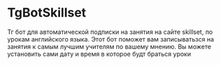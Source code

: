 # TgBotSkillset
Тг бот для автоматической подписки на занятия на сайте skillset, по урокам английского языка. Этот бот поможет вам записыватьзся на занятия к самым лучшим учителям по вашему мнению.
Вы можете установить сами дату и время в которое будт браться уроки
